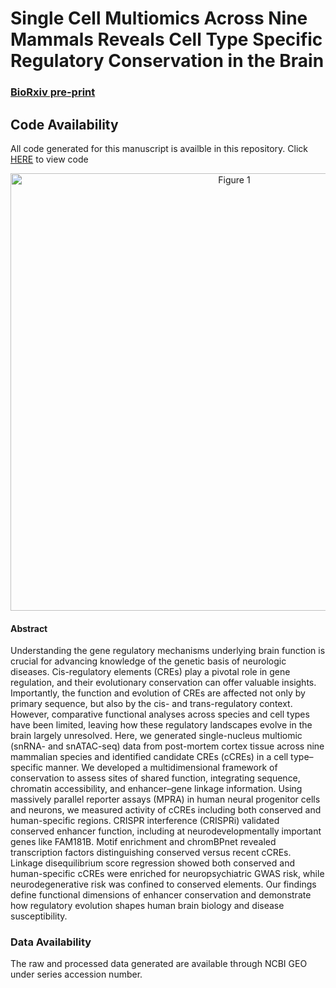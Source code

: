 # Single Cell Multiomics Across Nine Mammals Reveals Cell Type Specific Regulatory Conservation in the Brain

### [BioRxiv pre-print](https://www.biorxiv.org/content/10.1101/2025.08.06.668931v1)

## Code Availability
All code generated for this manuscript is availble in this repository. Click [HERE](https://aanderson54.github.io/snMulti_CrossSpeciesBrain/index.html) to view code


<p align="center">
  <img src="https://github.com/aanderson54/snMulti_CrossSpeciesBrain/blob/main/images/Figure1.png" width="700" alt="Figure 1">
</p>


#### Abstract
Understanding the gene regulatory mechanisms underlying brain function is crucial for advancing knowledge of the genetic basis of neurologic diseases. Cis-regulatory elements (CREs) play a pivotal role in gene regulation, and their evolutionary conservation can offer valuable insights. Importantly, the function and evolution of CREs are affected not only by primary sequence, but also by the cis- and trans-regulatory context. However, comparative functional analyses across species and cell types have been limited, leaving how these regulatory landscapes evolve in the brain largely unresolved. Here, we generated single-nucleus multiomic (snRNA- and snATAC-seq) data from post-mortem cortex tissue across nine mammalian species and identified candidate CREs (cCREs) in a cell type–specific manner. We developed a multidimensional framework of conservation to assess sites of shared function, integrating sequence, chromatin accessibility, and enhancer–gene linkage information. Using massively parallel reporter assays (MPRA) in human neural progenitor cells and neurons, we measured activity of cCREs including both conserved and human-specific regions. CRISPR interference (CRISPRi) validated conserved enhancer function, including at neurodevelopmentally important genes like FAM181B. Motif enrichment and chromBPnet revealed transcription factors distinguishing conserved versus recent cCREs. Linkage disequilibrium score regression showed both conserved and human-specific cCREs were enriched for neuropsychiatric GWAS risk, while neurodegenerative risk was confined to conserved elements. Our findings define functional dimensions of enhancer conservation and demonstrate how regulatory evolution shapes human brain biology and disease susceptibility.



### Data Availability
The raw and processed data generated are available through NCBI GEO under series accession number.
